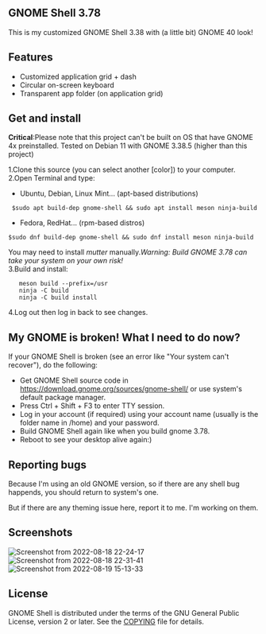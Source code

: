 ## GNOME Shell 3.78
This is my customized GNOME Shell 3.38 with (a little bit) GNOME 40 look!

## Features
* Customized application grid + dash
* Circular on-screen keyboard
* Transparent app folder (on application grid)

## Get and install
**Critical**:Please note that this project can't be built on OS that have GNOME 4x preinstalled. Tested on Debian 11 with GNOME 3.38.5 (higher than this project)

1.Clone this source (you can select another [color]) to your computer.<br>
2.Open Terminal and type:<br>
  - Ubuntu, Debian, Linux Mint... (apt-based distributions)
  ```
   $sudo apt build-dep gnome-shell && sudo apt install meson ninja-build
   ```
  - Fedora, RedHat... (rpm-based distros) <br>
   ```
   $sudo dnf build-dep gnome-shell && sudo dnf install meson ninja-build
   ```
 You may need to install *mutter* manually.*Warning: Build GNOME 3.78 can take your system on your own risk!*<br>
3.Build and install:
```
   meson build --prefix=/usr
   ninja -C build
   ninja -C build install
```
4.Log out then log in back to see changes. 

## My GNOME is broken! What I need to do now?
If your GNOME Shell is broken (see an error like "Your system can't recover"), do the following:
* Get GNOME Shell source code in https://download.gnome.org/sources/gnome-shell/ or use system's default package manager.
* Press Ctrl + Shift + F3 to enter TTY session.
* Log in your account (if required) using your account name (usually is the folder name in /home) and your password.
* Build GNOME Shell again like when you build gnome 3.78.
* Reboot to see your desktop alive again:) <br>

## Reporting bugs
Because I'm using an old GNOME version, so if there are any shell bug happends, you should return to system's one.

But if there are any theming issue here, report it to me. I'm working on them.

## Screenshots
![Screenshot from 2022-08-18 22-24-17](https://user-images.githubusercontent.com/77564176/185434779-867fc04d-a87f-4e71-a280-f3f8290e9c39.png)
![Screenshot from 2022-08-18 22-31-41](https://user-images.githubusercontent.com/77564176/185434861-66725a55-bf10-4a5f-b913-ed687c74576f.png)
![Screenshot from 2022-08-19 15-13-33](https://user-images.githubusercontent.com/77564176/185575162-9a1b08b5-2c64-4a2f-9ba2-b80734b3f7c2.png)

## License
GNOME Shell is distributed under the terms of the GNU General Public License,
version 2 or later. See the [COPYING][license] file for details.

[project-wiki]: https://wiki.gnome.org/Projects/GnomeShell
[bug-tracker]: https://gitlab.gnome.org/GNOME/gnome-shell/issues
[license]: COPYING
